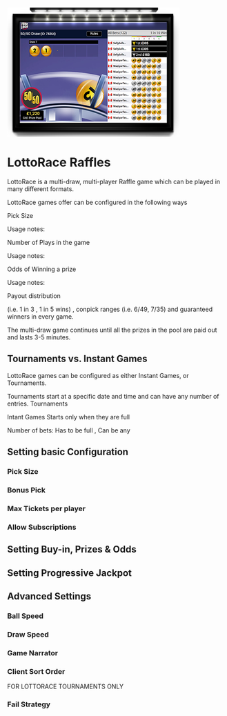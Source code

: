 <!-- TITLE: Lottorace -->
<!-- SUBTITLE: A quick summary of Lottorace -->
![Game Stream Copy](/uploads/game-stream-copy.png "Game Stream Copy")
# LottoRace Raffles


LottoRace is a multi-draw, multi-player Raffle game which can be played in many different formats.

LottoRace games offer can be configured in the following ways

Pick Size

Usage notes:

Number of Plays in the game

Usage notes:

Odds of Winning a prize

Usage notes:

Payout distribution

(i.e. 1 in 3 , 1 in 5 wins) , conpick ranges (i.e. 6/49, 7/35) and guaranteed winners in every game.



The multi-draw game continues until all the prizes in the pool are paid out and lasts  3-5 minutes.


## Tournaments vs. Instant Games

LottoRace games can be configured as either Instant Games, or Tournaments.

Tournaments start at a specific date and time and can have any number of entries.
Tournaments

Intant Games Starts only when they are full 

Number of bets:  Has to be full , Can be any


## Setting basic Configuration

### Pick Size 
### Bonus Pick 
### Max Tickets per player
### Allow Subscriptions






## Setting Buy-in, Prizes & Odds

## Setting Progressive Jackpot



## Advanced Settings

### Ball Speed
### Draw Speed
### Game Narrator
### Client Sort Order

FOR LOTTORACE TOURNAMENTS ONLY
### Fail Strategy 

